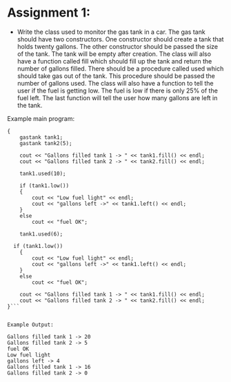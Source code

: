 # Assignment 1:

- Write the class used to monitor the gas tank in a car.  The gas tank should have two constructors.  One constructor should create a tank that holds twenty gallons.  The other constructor should be passed the size of the tank.  The tank will be empty after creation.  The class will also have a function called fill which should fill up the tank and return the number of gallons filled.  There should be a procedure called used which should take gas out of the tank.  This procedure should be passed the number of gallons used.  The class will also have a function to tell the user if the fuel is getting low.  The fuel is low if there is only 25% of the fuel left.  The last function will tell the user how many gallons are left in the tank.  

Example main program:

```void main() 
{ 
    gastank tank1; 
    gastank tank2(5);

    cout << "Gallons filled tank 1 -> " << tank1.fill() << endl; 
    cout << "Gallons filled tank 2 -> " << tank2.fill() << endl;

    tank1.used(10);

    if (tank1.low()) 
    { 
        cout << "Low fuel light" << endl; 
        cout << "gallons left ->" << tank1.left() << endl; 
    } 
    else 
        cout << "fuel OK";

    tank1.used(6);

  if (tank1.low()) 
    { 
        cout << "Low fuel light" << endl; 
        cout << "gallons left ->" << tank1.left() << endl; 
    } 
    else 
        cout << "fuel OK";

    cout << "Gallons filled tank 1 -> " << tank1.fill() << endl; 
    cout << "Gallons filled tank 2 -> " << tank2.fill() << endl; 
}```
 

Example Output:  
  
Gallons filled tank 1 -> 20  
Gallons filled tank 2 -> 5  
fuel OK  
Low fuel light  
gallons left -> 4  
Gallons filled tank 1 -> 16  
Gallons filled tank 2 -> 0  
